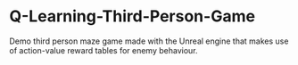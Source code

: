 # Q-Learning-Third-Person-Game
Demo third person maze game made with the Unreal engine that makes use of action-value reward tables for enemy behaviour.
